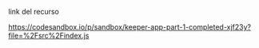 link del recurso

https://codesandbox.io/p/sandbox/keeper-app-part-1-completed-xjf23y?file=%2Fsrc%2Findex.js